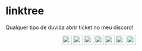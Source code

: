 # linktree
Qualquer tipo de duvida abrir ticket no meu discord!

<div align=center>
<a href="https://discord.gg/MjQJdEZgUp"><img src="https://img.shields.io/badge/discord-blue.svg?&style=for-the-badge&logo=discord&logoColor=white" height=25></a>
<a href="https://twitch.tv/kingeiroh1"><img src="https://img.shields.io/badge/twitch-violet.svg?&style=for-the-badge&logo=twitch&logoColor=white" height=25></a> 
<a href="https://www.tiktok.com/@kingeiroh1"><img src="https://img.shields.io/badge/tiktok-black.svg?&style=for-the-badge&logo=tiktok&logoColor=white" height=25></a>
<a href="https://www.youtube.com/channel/UCpjFmZxQIaoP2jcDmUHTADg"><img src="https://img.shields.io/badge/-YouTube-red?&style=for-the-badge&logo=youtube&logoColor=white" height=25></a>
<a href="https://linktr.ee/kingeirocommunity"><img src="https://img.shields.io/badge/-Linktree-green?&style=for-the-badge&logo=linktree&logoColor=white" height=25></a>
<a href="https://twitter.com/KingeiroH"><img src="https://img.shields.io/badge/-Twitter-blue?&style=for-the-badge&logo=twitter&logoColor=white" height=25></a>
<a href="https://www.instagram.com/kingeiroh1/"><img src="https://img.shields.io/badge/-Instagram-red?&style=for-the-badge&logo=instagram&logoColor=white" height=25></a>
</div>
  
